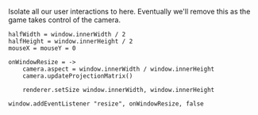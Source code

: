 Isolate all our user interactions to here. 
Eventually we'll remove this as the game takes control of the camera.

    halfWidth = window.innerWidth / 2
    halfHeight = window.innerHeight / 2
    mouseX = mouseY = 0

    onWindowResize = ->
    	camera.aspect = window.innerWidth / window.innerHeight
    	camera.updateProjectionMatrix()

    	renderer.setSize window.innerWidth, window.innerHeight

    window.addEventListener "resize", onWindowResize, false

